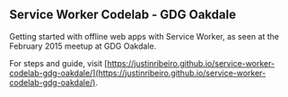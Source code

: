## Service Worker Codelab - GDG Oakdale

Getting started with offline web apps with Service Worker, as seen at the February 2015 meetup at GDG Oakdale.

For steps and guide, visit [https://justinribeiro.github.io/service-worker-codelab-gdg-oakdale/](https://justinribeiro.github.io/service-worker-codelab-gdg-oakdale/).